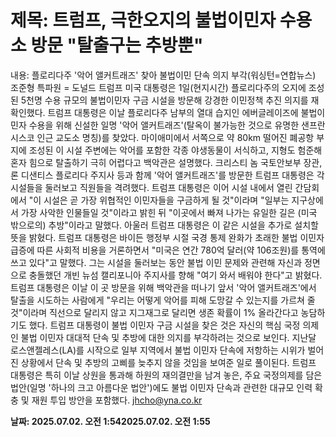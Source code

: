 # **제목: 트럼프, 극한오지의 불법이민자 수용소 방문 "탈출구는 추방뿐"**

  내용: 플로리다주 '악어 앨커트래즈' 찾아 불법이민 단속 의지 부각(워싱턴=연합뉴스) 조준형 특파원 = 도널드 트럼프 미국 대통령은 1일(현지시간) 플로리다주의 오지에 조성된 5천명 수용 규모의 불법이민자 구금 시설을 방문해 강경한 이민정책 추진 의지를 재확인했다.     트럼프 대통령은 이날 플로리다주 남부의 열대 습지인 에버글레이즈에 불법이민자 수용을 위해 신설한 일명 '악어 앨커트래즈'(탈옥이 불가능한 것으로 유명한 샌프란시스코 인근 교도소 명칭)를 찾았다.     마이애미에서 서쪽으로 약 80km 떨어진 폐공항 부지에 조성된 이 시설 주변에는 악어를 포함한 각종 야생동물이 서식하고, 지형도 험준해 혼자 힘으로 탈출하기 극히 어렵다고 백악관은 설명했다.       크리스티 놈 국토안보부 장관, 론 디샌티스 플로리다 주지사 등과 함께 '악어 앨커트래즈'를 방문한 트럼프 대통령은 각 시설들을 둘러보고 직원들을 격려했다.     트럼프 대통령은 이어 시설 내에서 열린 간담회에서 "이 시설은 곧 가장 위협적인 이민자들을 구금하게 될 것"이라며 "일부는 지구상에서 가장 사악한 인물들일 것"이라고 밝힌 뒤 "이곳에서 빠져 나가는 유일한 길은 (미국 밖으로의) 추방"이라고 말했다.      아울러 트럼프 대통령은 이 같은 시설을 추가로 설치할 뜻을 밝혔다.     트럼프 대통령은 바이든 행정부 시절 국경 통제 완화가 초래한 불법 이민자 급증에 따른 사회적 비용을 거론하면서 "미국은 연간 780억 달러(약 106조원)를 통역에 쓰고 있다"고 말했다.     그는 시설을 둘러보는 동안 불법 이민 문제와 관련해 자신과 정면으로 충돌했던 개빈 뉴섬 캘리포니아 주지사를 향해 "여기 와서 배워야 한다"고 밝혔다.      트럼프 대통령은 이날 이 곳 방문을 위해 백악관을 떠나기 앞서 '악어 앨커트래즈'에서 탈출을 시도하는 사람에게 "우리는 어떻게 악어를 피해 도망갈 수 있는지를 가르쳐 줄 것"이라며 직선으로 달리지 않고 지그재그로 달리면 생존 확률이 1% 올라간다고 농담하기도 했다.    트럼프 대통령이 불법 이민자 구금 시설을 찾은 것은 자신의 핵심 국정 의제인 불법 이민자 대대적 단속 및 추방에 대한 의지를 부각하려는 것으로 보인다.     지난달 로스앤젤레스(LA)를 시작으로 일부 지역에서 불법 이민자 단속에 저항하는 시위가 벌어진 상황에서 단속 및 추방의 고삐를 늦추지 않을 것임을 보여준 일로 풀이된다.    트럼프 대통령은 특히 이날 상원을 통과해 하원의 재의결만을 남겨 놓은,  주요 국정의제를 담은 법안(일명 '하나의 크고 아름다운 법안')에도 불법 이민자 단속과 관련한 대규모 인력 확충 및 재원 투입 방안을 포함했다.     jhcho@yna.co.kr

  **날짜: 2025.07.02. 오전 1:542025.07.02. 오전 1:55**